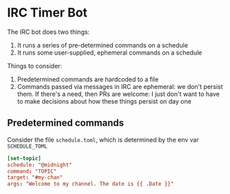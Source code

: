 # IRC Timer Bot

The IRC bot does two things:

1. It runs a series of pre-determined commands on a schedule
1. It runs some user-supplied, ephemeral commands on a schedule

Things to consider:

1. Predetermined commands are hardcoded to a file
1. Commands passed via messages in IRC are ephemeral: we don't persist them. If there's a need, then PRs are welcome: I just don't want to have to make decisions about how these things persist on day one


## Predetermined commands

Consider the file `schedule.toml`, which is determined by the env var `SCHEDULE_TOML`

```toml
[set-topic]
schedule: "@midnight"
command: "TOPIC"
target: "#my-chan"
args: "Welcome to my channel. The date is {{ .Date }}"
```

